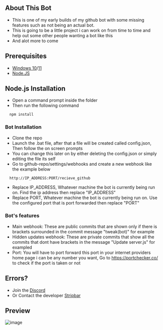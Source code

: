 ## About This Bot
- This is one of my early builds of my github bot with some missing features such as not being an actual bot.
- This is going to be a little project i can work on from time to time and help out some other people wanting a bot like this
- And alot more to come
## Prerequisites
-   [Windows 10](https://go.microsoft.com/fwlink/?LinkId=691209)/[11](https://go.microsoft.com/fwlink/?linkid=2156295)
- [Node.JS](https://nodejs.org/dist/v21.1.0/node-v21.1.0-x64.msi)

## Node.js Installation
- Open a command prompt inside the folder
- Then run the following command
```bash
  npm install
```
    
### Bot Installation
-  Clone the repo
- Launch the .bat file, after that a file will be created called config.json, Then follow the on screen prompts
- You can change this later on by either deleting the config.json or simply editing the file its self
- Go to github-repo/settings/webhooks and create a new webhook like the example below

```bash
  http://IP_ADDRESS:PORT/recieve_github
```
- Replace IP_ADDRESS, Whatever machine the bot is currently being run on. Find the ip address then replace "IP_ADDRESS"
- Replace PORT, Whatever machine the bot is currently being run on. Use the configured port that is port forwarded then replace "PORT"

### Bot's features
- Main webhook: These are public commits that are shown only if there is brackets surrounded in the commit message "tweak(bot)" for example
- Hidden updates webhook: These are private commits that show all the commits that dont have brackets in the message "Update server.js" for exampled
- Port: You will have to port forward this port in your internet providers home page i can be any number you want, Go to https://portchecker.co/ to check if the port is taken or not

## Errors?
-   Join the [Discord](https://discord.gg/VawvHqCf6B)
-   Or Contact the developer [Stripbar](https://i.imgur.com/0EnDiSn.png)
  

## Preview

![image](https://i.imgur.com/DkmOueu.png)
